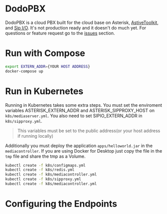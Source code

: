 # DodoPBX

DodoPBX is a cloud PBX built for the cloud base on Asterisk, [AstiveToolkit](http://astivetoolkit.org), 
and [Sip I/O](https://github.com/fonoster/sipio). It's not production ready and it doesn't do much yet. For questions or feature request go to the [issues](https://github.com/psanders/dodopbx/issues) section.

# Run with Compose

```bash
export EXTERN_ADDR={YOUR HOST ADDRESS}
docker-compose up
```

# Run in Kubernetes

Running in Kubernetes takes some extra steps. You must set the enviroment
variables ASTERISK_EXTERN_ADDR and ASTERISK_SIPPROXY_HOST on `k8s/mediaserver.yml`.
You also need to set SIPIO_EXTERN_ADDR in `k8s/sipproxy.yml`.

> This variables must be set to the public address(or your host address if running locally)

Additionally you must deploy the application `apps/helloworld.jar` in the `mediacontroller`.
If you are using Docker for Desktop just copy the file in the `tmp` file and share
the tmp as a Volume.

```bash
kubectl create -f k8s/configmaps.yml
kubectl create -f k8s/redis.yml
kubectl create -f k8s/mediacontroller.yml
kubectl create -f k8s/sipproxy.yml
kubectl create -f k8s/mediacontroller.yml
```

# Configuring the Endpoints

Use the information located on `bootstrap.yml` to configure your sip-phones.

# Limitations

We are currently unable to place calls using UDP likely do to a NAT issue.
